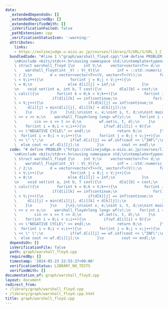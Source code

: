 ```yaml
---
data:
  _extendedDependsOn: []
  _extendedRequiredBy: []
  _extendedVerifiedWith: []
  _isVerificationFailed: false
  _pathExtension: cpp
  _verificationStatusIcon: ':warning:'
  attributes:
    links:
    - https://onlinejudge.u-aizu.ac.jp/courses/library/5/GRL/1/GRL_1_C
  bundledCode: "#line 1 \"graph/warshall_floyd.cpp\"\n# define PROBLEM \"https://onlinejudge.u-aizu.ac.jp/courses/library/5/GRL/1/GRL_1_C\"\
    \n#include <bits/stdc++.h>\nusing namespace std;\n\ntemplate<typename T = int>\
    \ struct warshall_floyd {\n    int V;\n    vector<vector<T>> d;\n    T inf;\n\n\
    \    warshall_floyd(int _V) : V(_V){\n        inf = ::std::numeric_limits<T>::max()\
    \ / 2;\n        d = vector<vector<T>>(V, vector<T>(V));\n        for(int i = 0;i\
    \ < V;i++){\n            for(int j = 0;j < V;j++){\n                if(i == j)d[i][j]\
    \ = 0;\n                else d[i][j] = inf;\n            }\n        }\n    }\n\
    \n    void set(int a, int b, T cost){\n        d[a][b] = cost;\n    }\n\n    void\
    \ calc(){\n        for(int k = 0;k < V;k++){\n            for(int i = 0;i < V;i++){\n\
    \                if(d[i][k] == inf)continue;\n                for(int j = 0;j\
    \ < V;j++){\n                    if(d[k][j] == inf)continue;\n               \
    \     d[i][j] = min(d[i][j], d[i][k] + d[k][j]);\n                }\n        \
    \    }\n        }\n    }\n};\n\nint v, e;\nint s, t, d;\n\nint main(){\n    cin\
    \ >> v >> e;\n    warshall_floyd<long long> wf(v);\n    for(int i = 0;i < e;i++){\n\
    \        cin >> s >> t >> d;\n        wf.set(s, t, d);\n    }\n    wf.calc();\n\
    \    for(int i = 0;i < v;i++){\n        if(wf.d[i][i] < 0){\n            cout\
    \ << \"NEGATIVE CYCLE\" << endl;\n            return 0;\n        }\n    }\n  \
    \  for(int i = 0;i < v;i++){\n        for(int j = 0;j < v;j++){\n            if(j)cout\
    \ << \" \";\n            if(wf.d[i][j] == wf.inf)cout << \"INF\";\n          \
    \  else cout << wf.d[i][j];\n        }\n        cout << endl;\n    }\n}\n"
  code: "# define PROBLEM \"https://onlinejudge.u-aizu.ac.jp/courses/library/5/GRL/1/GRL_1_C\"\
    \n#include <bits/stdc++.h>\nusing namespace std;\n\ntemplate<typename T = int>\
    \ struct warshall_floyd {\n    int V;\n    vector<vector<T>> d;\n    T inf;\n\n\
    \    warshall_floyd(int _V) : V(_V){\n        inf = ::std::numeric_limits<T>::max()\
    \ / 2;\n        d = vector<vector<T>>(V, vector<T>(V));\n        for(int i = 0;i\
    \ < V;i++){\n            for(int j = 0;j < V;j++){\n                if(i == j)d[i][j]\
    \ = 0;\n                else d[i][j] = inf;\n            }\n        }\n    }\n\
    \n    void set(int a, int b, T cost){\n        d[a][b] = cost;\n    }\n\n    void\
    \ calc(){\n        for(int k = 0;k < V;k++){\n            for(int i = 0;i < V;i++){\n\
    \                if(d[i][k] == inf)continue;\n                for(int j = 0;j\
    \ < V;j++){\n                    if(d[k][j] == inf)continue;\n               \
    \     d[i][j] = min(d[i][j], d[i][k] + d[k][j]);\n                }\n        \
    \    }\n        }\n    }\n};\n\nint v, e;\nint s, t, d;\n\nint main(){\n    cin\
    \ >> v >> e;\n    warshall_floyd<long long> wf(v);\n    for(int i = 0;i < e;i++){\n\
    \        cin >> s >> t >> d;\n        wf.set(s, t, d);\n    }\n    wf.calc();\n\
    \    for(int i = 0;i < v;i++){\n        if(wf.d[i][i] < 0){\n            cout\
    \ << \"NEGATIVE CYCLE\" << endl;\n            return 0;\n        }\n    }\n  \
    \  for(int i = 0;i < v;i++){\n        for(int j = 0;j < v;j++){\n            if(j)cout\
    \ << \" \";\n            if(wf.d[i][j] == wf.inf)cout << \"INF\";\n          \
    \  else cout << wf.d[i][j];\n        }\n        cout << endl;\n    }\n}"
  dependsOn: []
  isVerificationFile: false
  path: graph/warshall_floyd.cpp
  requiredBy: []
  timestamp: '2024-05-23 22:55:37+09:00'
  verificationStatus: LIBRARY_NO_TESTS
  verifiedWith: []
documentation_of: graph/warshall_floyd.cpp
layout: document
redirect_from:
- /library/graph/warshall_floyd.cpp
- /library/graph/warshall_floyd.cpp.html
title: graph/warshall_floyd.cpp
---
```

